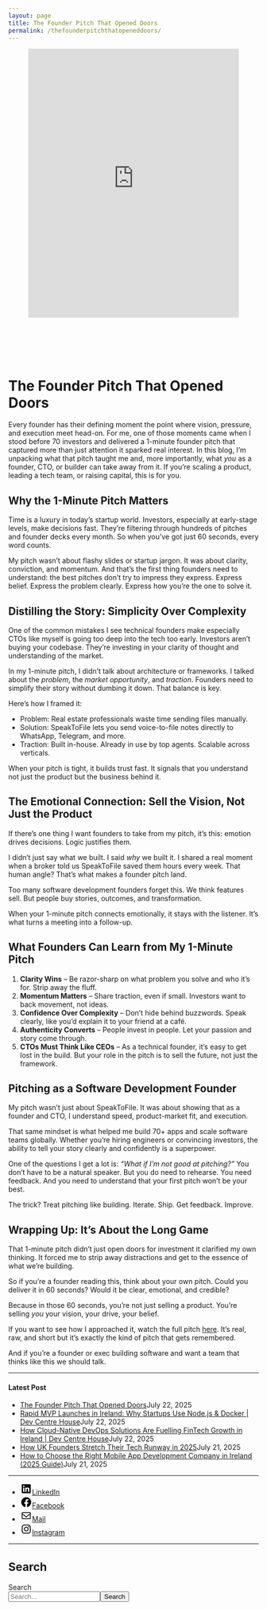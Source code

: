 ```yaml
---
layout: page
title: The Founder Pitch That Opened Doors
permalink: /thefounderpitchthatopeneddoors/
---
```



<div class="wp-block-columns alignwide is-layout-flex wp-container-core-columns-is-layout-8ba3830c wp-block-columns-is-layout-flex" style="margin-top:0;margin-bottom:0;padding-right:0;padding-left:0">
<div class="wp-block-column is-layout-flow wp-block-column-is-layout-flow" style="flex-basis:70%">
<div class="wp-block-group has-global-padding is-layout-constrained wp-block-group-is-layout-constrained"><figure class="alignwide wp-block-post-featured-image" style="padding-bottom:2vh;"><div class="rsfv-shortcode-wrapper" style="clear:both"><div><iframe allow="" class="rsfv-video" frameborder="0" height="540" src="https://www.youtube.com/embed/vN5RsmBexN0?controls=1&amp;autoplay=0&amp;" width="100%"></iframe></div></div></figure>
<h1 class="alignwide wp-block-post-title has-x-large-font-size">The Founder Pitch That Opened Doors</h1>
<div aria-hidden="true" class="wp-block-spacer" style="height:var(--wp--preset--spacing--10)"></div>
</div>
<div class="wp-block-group has-global-padding is-layout-constrained wp-block-group-is-layout-constrained"><div class="entry-content alignwide wp-block-post-content has-global-padding is-layout-constrained wp-container-core-post-content-is-layout-a5dd074b wp-block-post-content-is-layout-constrained">
<p>Every founder has their defining moment the point where vision, pressure, and execution meet head-on. For me, one of those moments came when I stood before 70 investors and delivered a 1-minute founder pitch that captured more than just attention it sparked real interest. In this blog, I’m unpacking what that pitch taught me and, more importantly, what <em>you</em> as a founder, CTO, or builder can take away from it. If you’re scaling a product, leading a tech team, or raising capital, this is for you.</p>
<h2 class="wp-block-heading">Why the 1-Minute Pitch Matters</h2>
<p>Time is a luxury in today’s startup world. Investors, especially at early-stage levels, make decisions fast. They’re filtering through hundreds of pitches and founder decks every month. So when you’ve got just 60 seconds, every word counts.</p>
<p>My pitch wasn’t about flashy slides or startup jargon. It was about clarity, conviction, and momentum. And that’s the first thing founders need to understand: the best pitches don’t try to impress they express. Express belief. Express the problem clearly. Express how you’re the one to solve it.</p>
<h2 class="wp-block-heading">Distilling the Story: Simplicity Over Complexity</h2>
<p>One of the common mistakes I see technical founders make especially CTOs like myself is going too deep into the tech too early. Investors aren’t buying your codebase. They’re investing in your clarity of thought and understanding of the market.</p>
<p>In my 1-minute pitch, I didn’t talk about architecture or frameworks. I talked about the <em>problem</em>, the <em>market opportunity</em>, and <em>traction</em>. Founders need to simplify their story without dumbing it down. That balance is key.</p>
<p>Here’s how I framed it:</p>
<ul class="wp-block-list">
<li>Problem: Real estate professionals waste time sending files manually.</li>
<li>Solution: SpeakToFile lets you send voice-to-file notes directly to WhatsApp, Telegram, and more.</li>
<li>Traction: Built in-house. Already in use by top agents. Scalable across verticals.</li>
</ul>
<p>When your pitch is tight, it builds trust fast. It signals that you understand not just the product but the business behind it.</p>
<h2 class="wp-block-heading">The Emotional Connection: Sell the Vision, Not Just the Product</h2>
<p>If there’s one thing I want founders to take from my pitch, it’s this: emotion drives decisions. Logic justifies them.</p>
<p>I didn’t just say what we built. I said <em>why</em> we built it. I shared a real moment when a broker told us SpeakToFile saved them hours every week. That human angle? That’s what makes a founder pitch land.</p>
<p>Too many software development founders forget this. We think features sell. But people buy stories, outcomes, and transformation.</p>
<p>When your 1-minute pitch connects emotionally, it stays with the listener. It’s what turns a meeting into a follow-up.</p>
<h2 class="wp-block-heading">What Founders Can Learn from My 1-Minute Pitch</h2>
<ol class="wp-block-list" start="1">
<li><strong>Clarity Wins</strong> – Be razor-sharp on what problem you solve and who it’s for. Strip away the fluff.</li>
<li><strong>Momentum Matters</strong> – Share traction, even if small. Investors want to back movement, not ideas.</li>
<li><strong>Confidence Over Complexity</strong> – Don’t hide behind buzzwords. Speak clearly, like you’d explain it to your friend at a café.</li>
<li><strong>Authenticity Converts</strong> – People invest in people. Let your passion and story come through.</li>
<li><strong>CTOs Must Think Like CEOs</strong> – As a technical founder, it’s easy to get lost in the build. But your role in the pitch is to sell the future, not just the framework.</li>
</ol>
<h2 class="wp-block-heading">Pitching as a Software Development Founder</h2>
<p>My pitch wasn’t just about SpeakToFile. It was about showing that as a founder and CTO, I understand speed, product-market fit, and execution.</p>
<p>That same mindset is what helped me build 70+ apps and scale software teams globally. Whether you’re hiring engineers or convincing investors, the ability to tell your story clearly and confidently is a superpower.</p>
<p>One of the questions I get a lot is: <em>“What if I’m not good at pitching?”</em> You don’t have to be a natural speaker. But you do need to rehearse. You need feedback. And you need to understand that your first pitch won’t be your best.</p>
<p>The trick? Treat pitching like building. Iterate. Ship. Get feedback. Improve.</p>
<h2 class="wp-block-heading">Wrapping Up: It’s About the Long Game</h2>
<p>That 1-minute pitch didn’t just open doors for investment it clarified my own thinking. It forced me to strip away distractions and get to the essence of what we’re building.</p>
<p>So if you’re a founder reading this, think about your own pitch. Could you deliver it in 60 seconds? Would it be clear, emotional, and credible?</p>
<p>Because in those 60 seconds, you’re not just selling a product. You’re selling <em>you</em> your vision, your drive, your belief.</p>
<p>If you want to see how I approached it, watch the full pitch <a href="https://www.youtube.com/watch?v=vN5RsmBexN0" rel="noopener" target="_blank">here</a>. It’s real, raw, and short but it’s exactly the kind of pitch that gets remembered.</p>
<p>And if you’re a founder or exec building software and want a team that thinks like this we should talk.</p>
<!--— Calendly inline widget begin ---->


<!--— Calendly inline widget end ---->
</div></div>
</div>
<div class="wp-block-column is-layout-flow wp-block-column-is-layout-flow" style="flex-basis:30%"><aside class="wp-block-template-part">
<div class="wp-block-group is-layout-flow wp-container-core-group-is-layout-0ba1ad86 wp-block-group-is-layout-flow" style="padding-right:0;padding-left:0">
<hr class="wp-block-separator has-text-color has-contrast-color has-alpha-channel-opacity has-contrast-background-color has-background is-style-wide"/>
<h4 class="wp-block-heading has-large-font-size"><strong>Latest Post</strong></h4>
<ul class="wp-block-latest-posts__list has-dates wp-block-latest-posts" style="margin-top:0;margin-bottom:0;margin-left:0;margin-right:0;"><li><a class="wp-block-latest-posts__post-title" href="https://www.devcentrehouse.eu/blogs/the-founder-pitch-that-opened-doors/">The Founder Pitch That Opened Doors</a><time class="wp-block-latest-posts__post-date" datetime="2025-07-22T14:41:51+00:00">July 22, 2025</time></li>
<li><a class="wp-block-latest-posts__post-title" href="https://www.devcentrehouse.eu/blogs/rapid-mvp-launches-in-ireland-why-startups-use-node-js-docker-dev-centre-house/">Rapid MVP Launches in Ireland: Why Startups Use Node.js &amp; Docker | Dev Centre House</a><time class="wp-block-latest-posts__post-date" datetime="2025-07-22T13:40:30+00:00">July 22, 2025</time></li>
<li><a class="wp-block-latest-posts__post-title" href="https://www.devcentrehouse.eu/blogs/how-cloud-native-devops-solutions-are-fuelling-fintech-growth-in-ireland-dev-centre-house/">How Cloud-Native DevOps Solutions Are Fuelling FinTech Growth in Ireland | Dev Centre House</a><time class="wp-block-latest-posts__post-date" datetime="2025-07-22T12:55:24+00:00">July 22, 2025</time></li>
<li><a class="wp-block-latest-posts__post-title" href="https://www.devcentrehouse.eu/blogs/uk-founders-tech-runway-strategies-2025/">How UK Founders Stretch Their Tech Runway in 2025</a><time class="wp-block-latest-posts__post-date" datetime="2025-07-21T12:16:21+00:00">July 21, 2025</time></li>
<li><a class="wp-block-latest-posts__post-title" href="https://www.devcentrehouse.eu/blogs/how-to-choose-the-right-mobile-app-development-company-in-ireland-2025-guide/">How to Choose the Right Mobile App Development Company in Ireland (2025 Guide)</a><time class="wp-block-latest-posts__post-date" datetime="2025-07-21T12:04:38+00:00">July 21, 2025</time></li>
</ul>
<hr class="wp-block-separator has-text-color has-contrast-color has-alpha-channel-opacity has-contrast-background-color has-background is-style-wide"/>
<ul class="wp-block-social-links is-layout-flex wp-block-social-links-is-layout-flex"><li class="wp-social-link wp-social-link-linkedin wp-block-social-link"><a class="wp-block-social-link-anchor" href="https://www.linkedin.com/company/devcentrehouse/"><svg aria-hidden="true" focusable="false" height="24" version="1.1" viewbox="0 0 24 24" width="24" xmlns="http://www.w3.org/2000/svg"><path d="M19.7,3H4.3C3.582,3,3,3.582,3,4.3v15.4C3,20.418,3.582,21,4.3,21h15.4c0.718,0,1.3-0.582,1.3-1.3V4.3 C21,3.582,20.418,3,19.7,3z M8.339,18.338H5.667v-8.59h2.672V18.338z M7.004,8.574c-0.857,0-1.549-0.694-1.549-1.548 c0-0.855,0.691-1.548,1.549-1.548c0.854,0,1.547,0.694,1.547,1.548C8.551,7.881,7.858,8.574,7.004,8.574z M18.339,18.338h-2.669 v-4.177c0-0.996-0.017-2.278-1.387-2.278c-1.389,0-1.601,1.086-1.601,2.206v4.249h-2.667v-8.59h2.559v1.174h0.037 c0.356-0.675,1.227-1.387,2.526-1.387c2.703,0,3.203,1.779,3.203,4.092V18.338z"></path></svg><span class="wp-block-social-link-label screen-reader-text">LinkedIn</span></a></li>
<li class="wp-social-link wp-social-link-facebook wp-block-social-link"><a class="wp-block-social-link-anchor" href="https://www.facebook.com/devcentrehouse"><svg aria-hidden="true" focusable="false" height="24" version="1.1" viewbox="0 0 24 24" width="24" xmlns="http://www.w3.org/2000/svg"><path d="M12 2C6.5 2 2 6.5 2 12c0 5 3.7 9.1 8.4 9.9v-7H7.9V12h2.5V9.8c0-2.5 1.5-3.9 3.8-3.9 1.1 0 2.2.2 2.2.2v2.5h-1.3c-1.2 0-1.6.8-1.6 1.6V12h2.8l-.4 2.9h-2.3v7C18.3 21.1 22 17 22 12c0-5.5-4.5-10-10-10z"></path></svg><span class="wp-block-social-link-label screen-reader-text">Facebook</span></a></li>
<li class="wp-social-link wp-social-link-mail wp-block-social-link"><a class="wp-block-social-link-anchor" href="/cdn-cgi/l/email-protection#335b151002030208151002030b08151002030b085c15100305070857151002030208151002020b08501510020302085d151002020508411510020302081510020307085c1510020204084056151003070508151002030208151002020408"><svg aria-hidden="true" focusable="false" height="24" version="1.1" viewbox="0 0 24 24" width="24" xmlns="http://www.w3.org/2000/svg"><path d="M19,5H5c-1.1,0-2,.9-2,2v10c0,1.1.9,2,2,2h14c1.1,0,2-.9,2-2V7c0-1.1-.9-2-2-2zm.5,12c0,.3-.2.5-.5.5H5c-.3,0-.5-.2-.5-.5V9.8l7.5,5.6,7.5-5.6V17zm0-9.1L12,13.6,4.5,7.9V7c0-.3.2-.5.5-.5h14c.3,0,.5.2.5.5v.9z"></path></svg><span class="wp-block-social-link-label screen-reader-text">Mail</span></a></li>
<li class="wp-social-link wp-social-link-instagram wp-block-social-link"><a class="wp-block-social-link-anchor" href="https://www.instagram.com/devcentrehouse/"><svg aria-hidden="true" focusable="false" height="24" version="1.1" viewbox="0 0 24 24" width="24" xmlns="http://www.w3.org/2000/svg"><path d="M12,4.622c2.403,0,2.688,0.009,3.637,0.052c0.877,0.04,1.354,0.187,1.671,0.31c0.42,0.163,0.72,0.358,1.035,0.673 c0.315,0.315,0.51,0.615,0.673,1.035c0.123,0.317,0.27,0.794,0.31,1.671c0.043,0.949,0.052,1.234,0.052,3.637 s-0.009,2.688-0.052,3.637c-0.04,0.877-0.187,1.354-0.31,1.671c-0.163,0.42-0.358,0.72-0.673,1.035 c-0.315,0.315-0.615,0.51-1.035,0.673c-0.317,0.123-0.794,0.27-1.671,0.31c-0.949,0.043-1.233,0.052-3.637,0.052 s-2.688-0.009-3.637-0.052c-0.877-0.04-1.354-0.187-1.671-0.31c-0.42-0.163-0.72-0.358-1.035-0.673 c-0.315-0.315-0.51-0.615-0.673-1.035c-0.123-0.317-0.27-0.794-0.31-1.671C4.631,14.688,4.622,14.403,4.622,12 s0.009-2.688,0.052-3.637c0.04-0.877,0.187-1.354,0.31-1.671c0.163-0.42,0.358-0.72,0.673-1.035 c0.315-0.315,0.615-0.51,1.035-0.673c0.317-0.123,0.794-0.27,1.671-0.31C9.312,4.631,9.597,4.622,12,4.622 M12,3 C9.556,3,9.249,3.01,8.289,3.054C7.331,3.098,6.677,3.25,6.105,3.472C5.513,3.702,5.011,4.01,4.511,4.511 c-0.5,0.5-0.808,1.002-1.038,1.594C3.25,6.677,3.098,7.331,3.054,8.289C3.01,9.249,3,9.556,3,12c0,2.444,0.01,2.751,0.054,3.711 c0.044,0.958,0.196,1.612,0.418,2.185c0.23,0.592,0.538,1.094,1.038,1.594c0.5,0.5,1.002,0.808,1.594,1.038 c0.572,0.222,1.227,0.375,2.185,0.418C9.249,20.99,9.556,21,12,21s2.751-0.01,3.711-0.054c0.958-0.044,1.612-0.196,2.185-0.418 c0.592-0.23,1.094-0.538,1.594-1.038c0.5-0.5,0.808-1.002,1.038-1.594c0.222-0.572,0.375-1.227,0.418-2.185 C20.99,14.751,21,14.444,21,12s-0.01-2.751-0.054-3.711c-0.044-0.958-0.196-1.612-0.418-2.185c-0.23-0.592-0.538-1.094-1.038-1.594 c-0.5-0.5-1.002-0.808-1.594-1.038c-0.572-0.222-1.227-0.375-2.185-0.418C14.751,3.01,14.444,3,12,3L12,3z M12,7.378 c-2.552,0-4.622,2.069-4.622,4.622S9.448,16.622,12,16.622s4.622-2.069,4.622-4.622S14.552,7.378,12,7.378z M12,15 c-1.657,0-3-1.343-3-3s1.343-3,3-3s3,1.343,3,3S13.657,15,12,15z M16.804,6.116c-0.596,0-1.08,0.484-1.08,1.08 s0.484,1.08,1.08,1.08c0.596,0,1.08-0.484,1.08-1.08S17.401,6.116,16.804,6.116z"></path></svg><span class="wp-block-social-link-label screen-reader-text">Instagram</span></a></li></ul>
<hr class="wp-block-separator has-text-color has-contrast-color has-alpha-channel-opacity has-contrast-background-color has-background is-style-wide"/>
<div class="wp-block-group is-vertical is-content-justification-stretch is-layout-flex wp-container-core-group-is-layout-38a18bb4 wp-block-group-is-layout-flex">
<h2 class="wp-block-heading" style="font-size:clamp(1.039rem, 1.039rem + ((1vw - 0.2rem) * 0.935), 1.6rem);">Search</h2>
<form action="https://www.devcentrehouse.eu/blogs/" class="wp-block-search__button-outside wp-block-search__text-button wp-block-search" method="get" role="search"><label class="wp-block-search__label screen-reader-text" for="wp-block-search__input-2">Search</label><div class="wp-block-search__inside-wrapper" style="width: 100%"><input class="wp-block-search__input" id="wp-block-search__input-2" name="s" placeholder="Search..." required="" type="search" value=""/><button aria-label="Search" class="wp-block-search__button wp-element-button" type="submit">Search</button></div></form></div>
<div aria-hidden="true" class="wp-block-spacer" style="height:var(--wp--preset--spacing--10)"></div>
</div>
</aside></div>
</div>
